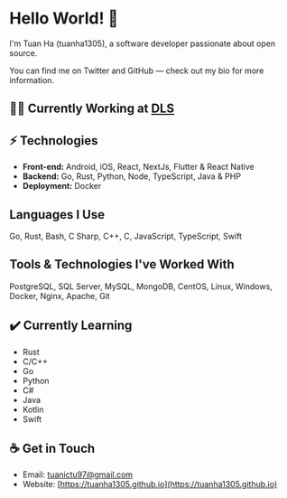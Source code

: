# Hello World! 👋

I'm Tuan Ha (tuanha1305), a software developer passionate about open source.

You can find me on Twitter and GitHub — check out my bio for more information.

## 👩‍💻 Currently Working at [DLS](https://dlsinc.com/)

## ⚡ Technologies

- **Front-end:** Android, iOS, React, NextJs, Flutter & React Native
- **Backend:** Go, Rust, Python, Node, TypeScript, Java & PHP
- **Deployment:** Docker

## Languages I Use

Go, Rust, Bash, C Sharp, C++, C, JavaScript, TypeScript, Swift

## Tools & Technologies I've Worked With

PostgreSQL, SQL Server, MySQL, MongoDB, CentOS, Linux, Windows, Docker, Nginx, Apache, Git

## ✔️ Currently Learning

- Rust
- C/C++
- Go
- Python
- C#
- Java
- Kotlin
- Swift

## ☕ Get in Touch

- Email: [tuanictu97@gmail.com](mailto:tuanictu97@gmail.com)
- Website: [https://tuanha1305.github.io](https://tuanha1305.github.io)
